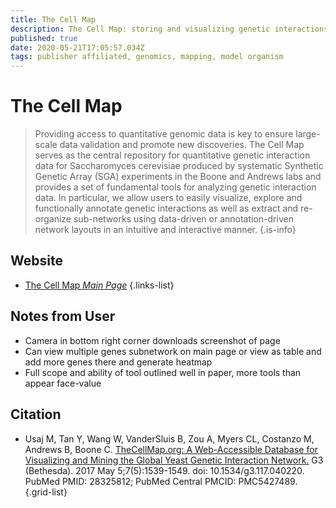 ```yaml
---
title: The Cell Map
description: The Cell Map: storing and visualizing genetic interactions in S. cerevisiae
published: true
date: 2020-05-21T17:05:57.034Z
tags: publisher affiliated, genomics, mapping, model organism
---
```


# The Cell Map

> Providing access to quantitative genomic data is key to ensure large-scale data validation and promote new discoveries. The Cell Map serves as the central repository for quantitative genetic interaction data for Saccharomyces cerevisiae produced by systematic Synthetic Genetic Array (SGA) experiments in the Boone and Andrews labs and provides a set of fundamental tools for analyzing genetic interaction data. In particular, we allow users to easily visualize, explore and functionally annotate genetic interactions as well as extract and re-organize sub-networks using data-driven or annotation-driven network layouts in an intuitive and interactive manner.
{.is-info}

## Website

- [The Cell Map *Main Page*](https://thecellmap.org/)
{.links-list}

## Notes from User
- Camera in bottom right corner downloads screenshot of page 
- Can view multiple genes subnetwork on main page or view as table and add more genes there and generate heatmap
- Full scope and ability of tool outlined well in paper, more tools than appear face-value
## Citation

- Usaj M, Tan Y, Wang W, VanderSluis B, Zou A, Myers CL, Costanzo M, Andrews B, Boone C. [TheCellMap.org: A Web-Accessible Database for Visualizing and Mining the Global Yeast Genetic Interaction Network.](https://www.g3journal.org/content/7/5/1539) G3 (Bethesda). 2017 May 5;7(5):1539-1549. doi: 10.1534/g3.117.040220. PubMed PMID: 28325812; PubMed Central PMCID: PMC5427489.
{.grid-list}